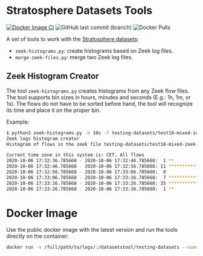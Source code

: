 # Stratosphere Datasets Tools
[![Docker Image CI](https://github.com/stratosphereips/DatasetsTools/actions/workflows/docker-image.yml/badge.svg)](https://github.com/stratosphereips/DatasetsTools/actions/workflows/docker-image.yml)
![GitHub last commit (branch)](https://img.shields.io/github/last-commit/stratosphereips/DatasetsTools/main)
![Docker Pulls](https://img.shields.io/docker/pulls/stratosphereips/datatoolset?color=green)

A set of tools to work with the [Stratosphere datasets](https://www.stratosphereips.org/datasets-overview):
* `zeek-histograms.py`: create histograms based on Zeek log files.
* `merge-zeek-files.py`: merge two Zeek log files.

## Zeek Histogram Creator

The tool ```zeek-histograms.py``` creates histograms from any Zeek flow files. The tool supports bin sizes in hours, minutes and seconds (E.g.: 1h, 1m, or 1s). The flows do not have to be sorted before hand, the tool will recognize its time and place it on the proper bin.

Example:

```bash
$ python3 zeek-histograms.py -b 10s -f testing-datasets/test10-mixed-zeek-dir-conn.log
Zeek logs histogram creator
Histogram of flows in the zeek file testing-datasets/test10-mixed-zeek-dir-conn.log. Bin size:10s

Current time zone in this system is: CET. All flows
2020-10-06 17:32:36.785668 - 2020-10-06 17:32:46.785668:  1 **
2020-10-06 17:32:46.785668 - 2020-10-06 17:32:56.785668: 11 *******************************
2020-10-06 17:32:56.785668 - 2020-10-06 17:33:06.785668:  0
2020-10-06 17:33:06.785668 - 2020-10-06 17:33:16.785668:  7 ********************
2020-10-06 17:33:16.785668 - 2020-10-06 17:33:26.785668: 35 ****************************************************************************************************
2020-10-06 17:33:26.785668 - 2020-10-06 17:33:36.785668:  1 **
```

# Docker Image

Use the public docker image with the latest version and run the tools directly on the container:

```bash
docker run -v /full/path/to/logs/:/datasetstool/testing-datasets --name stratosphere_datatoolset --rm -it stratosphereips/datatoolset:latest /bin/bash
```
